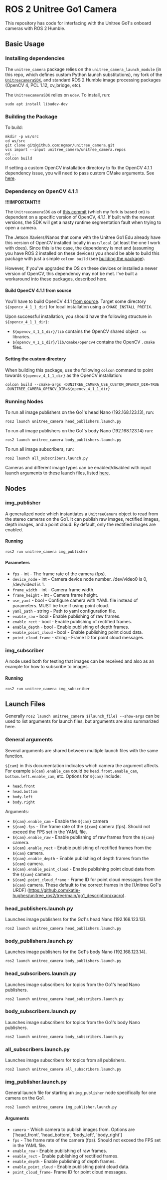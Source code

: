 # ROS 2 Unitree Go1 Camera
This repository has code for interfacing with the Unitree Go1's onboard cameras with ROS 2 Humble.

## Basic Usage
### Installing dependencies
The `unitree_camera` package relies on the `unitree_camera_launch_module` (in this repo, which defines custom Python launch substitutions), my fork of the [`UnitreecameraSDK`](https://github.com/ngmor/UnitreecameraSDK), and standard ROS 2 Humble image processing packages (OpenCV 4, PCL 1.12, cv_bridge, etc).

The `UnitreecameraSDK` relies on `udev`. To install, run:
```
sudo apt install libudev-dev
```

### Building the Package
To build:
```
mkdir -p ws/src
cd ws/src
git clone git@github.com:ngmor/unitree_camera.git
vcs import --input unitree_camera/unitree_camera.repos
cd ..
colcon build
```

If setting a custom OpenCV installation directory to fix the OpenCV 4.1.1 dependency issue, you will need to pass custom CMake arguments. See [here](#dependency-on-opencv-411).

### Dependency on OpenCV 4.1.1
**!!!IMPORTANT!!!**

The `UnitreecameraSDK` as of [this commit](https://github.com/unitreerobotics/UnitreecameraSDK/commit/ecd2058ba3f033af11c2d2a0306b44cc8d819332) (which my fork is based on) is dependent on a specific version of OpenCV, 4.1.1. If built with the newest versions, the SDK will get a nasty runtime segmentation fault when trying to open a camera.

The Jetson Xaviers/Nanos that come with the Unitree Go1 Edu already have this version of OpenCV installed locally in `usr/local` (at least the one I work with does). Since this is the case, the dependency is met and (assuming you have ROS 2 installed on these devices) you should be able to build this package with just a simple `colcon build` (see [building the package](#building-the-package)).

However, if you've upgraded the OS on these devices or installed a newer version of OpenCV, this dependency may not be met. I've built a workaround into these packages, described here.

#### Build OpenCV 4.1.1 from source
You'll have to build OpenCV 4.1.1 [from source](https://opencv.org/opencv-4-1-1/). Target some directory `${opencv_4_1_1_dir}` for local installation using a `CMAKE_INSTALL_PREFIX`.

Upon successful installation, you should have the following structure in `${opencv_4_1_1_dir}`:
- `${opencv_4_1_1_dir}/lib` contains the OpenCV shared object `.so` libraries.
- `${opencv_4_1_1_dir}/lib/cmake/opencv4` contains the OpenCV `.cmake` files.

#### Setting the custom directory
When building this package, use the following `colcon` command to point towards `${opencv_4_1_1_dir}` as the OpenCV installation:
```
colcon build --cmake-args -DUNITREE_CAMERA_USE_CUSTOM_OPENCV_DIR=TRUE -DUNITREE_CAMERA_OPENCV_DIR=${opencv_4_1_1_dir}
```

### Running Nodes
To run all image publishers on the Go1's head Nano (192.168.123.13), run:

`ros2 launch unitree_camera head_publishers.launch.py`

To run all image publishers on the Go1's body Nano (192.168.123.14) run:

`ros2 launch unitree_camera body_publishers.launch.py`

To run all image subscribers, run:

`ros2 launch all_subscribers.launch.py`

Cameras and different image types can be enabled/disabled with input launch arguments to these launch files, listed [here](#launch-files).

## Nodes
### img_publisher
A generalized node which instantiates a `UnitreeCamera` object to read from the stereo cameras on the Go1. It can publish raw images, rectified images, depth images, and a point cloud. By default, only the rectified images are enabled.

#### Running
`ros2 run unitree_camera img_publisher`

#### Parameters
 - `fps` - int - The frame rate of the camera (fps).
 - `device_node` - int - Camera device node number. /dev/video0 is 0, /dev/video1 is 1.
 - `frame_width` - int - Camera frame width.
 - `frame_height` - int - Camera frame height.
 - `use_yaml` - bool - Configure camera with YAML file instead of parameters. MUST be true if using point cloud.
 - `yaml_path` - string - Path to yaml configuration file.
 - `enable_raw` - bool - Enable publishing of raw frames.
 - `enable_rect` - bool - Enable publishing of rectified frames.
 - `enable_depth` - bool - Enable publishing of depth frames.
 - `enable_point_cloud` - bool - Enable publishing point cloud data.
 - `point_cloud_frame` - string - Frame ID for point cloud messages.

### img_subscriber
A node used both for testing that images can be received and also as an example for how to subscribe to images.

#### Running
`ros2 run unitree_camera img_subscriber`

## Launch Files
Generally `ros2 launch unitree_camera ${launch_file} --show-args` can be used to list arguments for launch files, but arguments are also summarized here.


### General arguments
Several arguments are shared between multiple launch files with the same function.

`${cam}` in this documentation indicates which camera the argument affects. For example `${cam}.enable_cam` could be `head.front.enable_cam`, `bottom.left.enable_cam`, etc. Options for `${cam}` include:
- `head.front`
- `head.bottom`
- `body.left`
- `body.right`

Arguments:
- `${cam}.enable_cam` - Enable the `${cam}` camera
- `${cam}.fps` - The frame rate of the `${cam}` camera (fps). Should not exceed the FPS set in the YAML file.
- `${cam}.enable_raw` - Enable publishing of raw frames from the `${cam}` camera.
- `${cam}.enable_rect` - Enable publishing of rectified frames from the `${cam}` camera.
- `${cam}.enable_depth` - Enable publishing of depth frames from the `${cam}` camera.
- `${cam}.enable_point_cloud` - Enable publishing point cloud data from the `${cam}` camera.
- `${cam}.point_cloud_frame` - Frame ID for point cloud messages from the `${cam}` camera. These default to the correct frames in the [Unitree Go1's URDF] (https://github.com/katie-hughes/unitree_ros2/tree/main/go1_description/xacro).

### head_publishers.launch.py
Launches image publishers for the Go1's head Nano (192.168.123.13).

`ros2 launch unitree_camera head_publishers.launch.py`

### body_publishers.launch.py
Launches image publishers for the Go1's body Nano (192.168.123.14).

`ros2 launch unitree_camera body_publishers.launch.py`

### head_subscribers.launch.py
Launches image subscribers for topics from the Go1's head Nano publishers.

`ros2 launch unitree_camera head_subscribers.launch.py`

### body_subscribers.launch.py
Launches image subscribers for topics from the Go1's body Nano publishers.

`ros2 launch unitree_camera body_subscribers.launch.py`

### all_subscribers.launch.py
Launches image subscribers for topics from all publishers.

`ros2 launch unitree_camera all_subscribers.launch.py`

### img_publisher.launch.py
General launch file for starting an `img_publisher` node specifically for one camera on the Go1.

`ros2 launch unitree_camera img_publisher.launch.py`

#### Arguments
- `camera` - Which camera to publish images from. Options are ['head_front', 'head_bottom', 'body_left', 'body_right']
- `fps` - The frame rate of the camera (fps). Should not exceed the FPS set in the YAML file.
- `enable_raw` - Enable publishing of raw frames.
- `enable_rect` - Enable publishing of rectified frames.
- `enable_depth` - Enable publishing of depth frames.
- `enable_point_cloud` - Enable publishing point cloud data.
- `point_cloud_frame`- Frame ID for point cloud messages.
